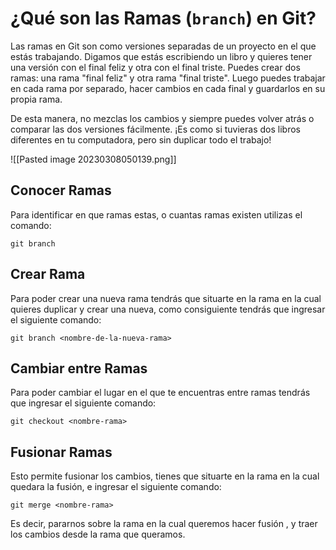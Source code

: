 # ¿Qué son las Ramas (`branch`) en Git?
Las ramas en Git son como versiones separadas de un proyecto en el que estás trabajando. Digamos que estás escribiendo un libro y quieres tener una versión con el final feliz y otra con el final triste. Puedes crear dos ramas: una rama "final feliz" y otra rama "final triste". Luego puedes trabajar en cada rama por separado, hacer cambios en cada final y guardarlos en su propia rama. 

De esta manera, no mezclas los cambios y siempre puedes volver atrás o comparar las dos versiones fácilmente. ¡Es como si tuvieras dos libros diferentes en tu computadora, pero sin duplicar todo el trabajo!

![[Pasted image 20230308050139.png]]

## Conocer Ramas
Para identificar en que ramas estas, o cuantas ramas existen utilizas el comando: 
```git
git branch
```

## Crear Rama
Para poder crear una nueva rama tendrás que situarte en la rama en la cual quieres duplicar y crear una nueva, como consiguiente tendrás que ingresar el siguiente comando: 
```git 
git branch <nombre-de-la-nueva-rama>
```

## Cambiar entre Ramas
Para poder cambiar el lugar en el que te encuentras entre ramas tendrás que ingresar el siguiente comando: 
```git
git checkout <nombre-rama>
```

## Fusionar Ramas
Esto permite fusionar los cambios, tienes que situarte en la rama en la cual quedara la fusión, e ingresar el siguiente comando:
```git
git merge <nombre-rama>
```
Es decir, pararnos sobre la rama en la cual queremos hacer fusión , y traer los cambios desde la rama que queramos.